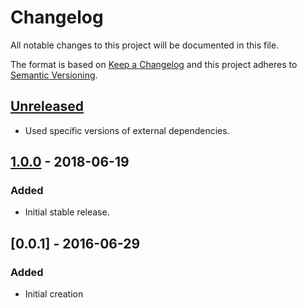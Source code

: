 # Changelog
All notable changes to this project will be documented in this file.

The format is based on [Keep a Changelog](http://keepachangelog.com/en/1.0.0/)
and this project adheres to [Semantic Versioning](http://semver.org/spec/v2.0.0.html).

## [Unreleased]
- Used specific versions of external dependencies.

## [1.0.0] - 2018-06-19
### Added
- Initial stable release.

## [0.0.1] - 2016-06-29
### Added
- Initial creation

[Unreleased]: https://github.com/Comcast/wdmp-c/compare/1.0.0...HEAD
[1.0.0]: https://github.com/Comcast/wdmp-c/compare/83626ea45c4267350e3e1c11a7dbd5f28788fe09...1.0.0
